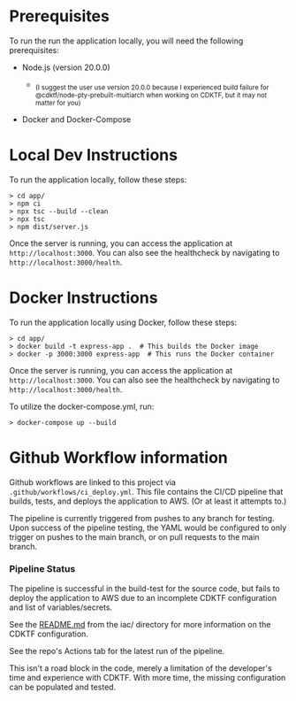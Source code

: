 
# Prerequisites
To run the run the application locally, you will need the following prerequisites:
- Node.js (version 20.0.0)
  - <sub>(I suggest the user use version 20.0.0 because I experienced build failure for @cdktf/node-pty-prebuilt-multiarch when working on CDKTF, but it may not matter for you)</sub>

- Docker and Docker-Compose

# Local Dev Instructions
To run the application locally, follow these steps:
```
> cd app/
> npm ci
> npx tsc --build --clean
> npx tsc
> npm dist/server.js
```

Once the server is running, you can access the application at `http://localhost:3000`. You can also see the healthcheck by navigating to `http://localhost:3000/health`.

# Docker Instructions

To run the application locally using Docker, follow these steps:

```
> cd app/
> docker build -t express-app .  # This builds the Docker image
> docker -p 3000:3000 express-app  # This runs the Docker container
```
Once the server is running, you can access the application at `http://localhost:3000`. You can also see the healthcheck by navigating to `http://localhost:3000/health`.

To utilize the docker-compose.yml, run:
```
> docker-compose up --build
```

# Github Workflow information
Github workflows are linked to this project via `.github/workflows/ci_deploy.yml`. This file contains the CI/CD pipeline that builds, tests, and deploys the application to AWS. (Or at least it attempts to.)

The pipeline is currently triggered from pushes to any branch for testing. Upon success of the pipeline testing, the YAML would be configured to only trigger on pushes to the main branch, or on pull requests to the main branch.

### Pipeline Status
The pipeline is successful in the build-test for the source code, but fails to deploy the application to AWS due to an incomplete CDKTF configuration and list of variables/secrets.

See the [README.md](https://github.com/stwilkins/tv-devops-assessment-stwilkins/tree/devops_assessment_dev/iac) from the iac/ directory for more information on the CDKTF configuration.

See the repo's Actions tab for the latest run of the pipeline.

This isn't a road block in the code, merely a limitation of the developer's time and experience with CDKTF. With more time, the missing configuration can be populated and tested.

